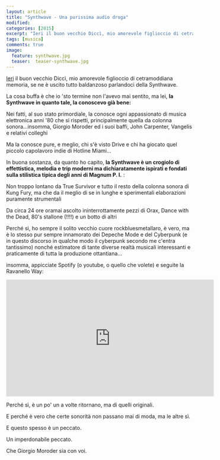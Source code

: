 ```yaml
---
layout: article
title: "Synthwave - Una purissima audio droga"
modified:
categories: [2015]
excerpt: "Ieri il buon vecchio Diccì, mio amorevole figlioccio di cetramoddiana memoria, se ne è uscito tutto baldanzoso parlandoci della Synthwave"
tags: [musica]
comments: true
image: 
  feature: synthwave.jpg
  teaser:  teaser-synthwave.jpg
---
```


[Ieri](https://www.arcweb.it/cetramod/viewtopic.php?f=21&t=48300) il buon vecchio Diccì, mio amorevole figlioccio di cetramoddiana memoria, se ne è uscito tutto baldanzoso parlandoci della Synthwave.

La cosa buffa è che io 'sto termine non l'avevo mai sentito, ma lei, **la Synthwave in quanto tale, la conoscevo già bene:**

Nei fatti, al suo stato primordiale, la conosce ogni appassionato di musica elettronica anni '80 che si rispetti, principalmente quella da colonna sonora...insomma, Giorgio Moroder ed i suoi baffi, John Carpenter, Vangelis e relativi colleghi

Ma la conosce pure, e meglio, chi s'è visto Drive e chi ha giocato quel piccolo capolavoro indie di Hotline Miami...

In buona sostanza, da quanto ho capito, **la Synthwave è un crogiolo di effettistica, melodia e trip moderni ma dichiaratamente ispirati e fondati sulla stilistica tipica degli anni di Magnum P. I.** :

Non troppo lontano da True Survivor e tutto il resto della colonna sonora di Kung Fury, ma che da il meglio di se in lunghe e sperimentali elaborazioni puramente strumentali

Da circa 24 ore oramai ascolto ininterrottamente pezzi di Orax, Dance with the Dead, 80's stallone (!!!!) e un botto di altri

Perché sì, ho sempre il solito vecchio cuore rockbluesmetallaro, è vero, ma è lo stesso pur sempre innamorato dei Depeche Mode e del Cyberpunk (e in questo discorso in qualche modo il cyberpunk secondo me c'entra tantissimo) nonché estimatore di tante diverse realtà musicali interessanti e praticamente di tutta la produzione ottantiana...

insomma, appicciate Spotify (o youtube, o quello che volete) e seguite la Ravanello Way:

<iframe width="560" height="315" src="https://www.youtube.com/embed/videoseries?list=PL8FCAA69505450735" frameborder="0" allowfullscreen></iframe>

Perché sì, è un po' un a volte ritornano, ma di quelli originali.

E perché è vero che certe sonorità non passano mai di moda, ma le altre sì.

E questo spesso è un peccato.

Un imperdonabile peccato.

Che Giorgio Moroder sia con voi.